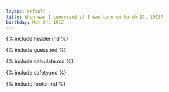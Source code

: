```yaml
---
layout: default
title: When was I conceived if I was born on March 24, 1913?
birthday: Mar 24, 1913
---
```


{% include header.md %}

{% include guess.md %}

{% include calculate.md %}

{% include safety.md %}

{% include footer.md %}



